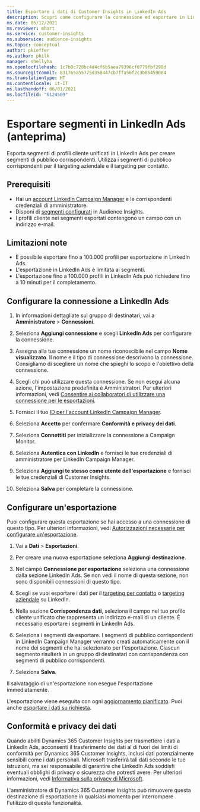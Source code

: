 ```yaml
---
title: Esportare i dati di Customer Insights in LinkedIn Ads
description: Scopri come configurare la connessione ed esportare in LinkedIn Ads.
ms.date: 05/12/2021
ms.reviewer: mhart
ms.service: customer-insights
ms.subservice: audience-insights
ms.topic: conceptual
author: pkieffer
ms.author: philk
manager: shellyha
ms.openlocfilehash: 1c7b0c728bc4d4cf6b5aea79396cf0779fbf298d
ms.sourcegitcommit: 831765a55775d358447cb7ffa56f2c3b85459084
ms.translationtype: HT
ms.contentlocale: it-IT
ms.lasthandoff: 06/01/2021
ms.locfileid: "6124509"
---
```

# <a name="export-segments-to-linkedin-ads-preview"></a>Esportare segmenti in LinkedIn Ads (anteprima)

Esporta segmenti di profili cliente unificati in LinkedIn Ads per creare segmenti di pubblico corrispondenti. Utilizza i segmenti di pubblico corrispondenti per il targeting aziendale e il targeting per contatto.

## <a name="prerequisites"></a>Prerequisiti

-   Hai un [account LinkedIn Campaign Manager](https://business.linkedin.com/marketing-solutions/ads) e le corrispondenti credenziali di amministratore.
-   Disponi di [segmenti configurati](segments.md) in Audience Insights.
-   I profili cliente nei segmenti esportati contengono un campo con un indirizzo e-mail.

## <a name="known-limitations"></a>Limitazioni note

- È possibile esportare fino a 100.000 profili per esportazione in LinkedIn Ads.
- L'esportazione in LinkedIn Ads è limitata ai segmenti.
- L'esportazione fino a 100.000 profili in LinkedIn Ads può richiedere fino a 10 minuti per il completamento. 

## <a name="set-up-the-connection-to-linkedin-ads"></a>Configurare la connessione a LinkedIn Ads

1. In informazioni dettagliate sul gruppo di destinatari, vai a **Amministratore** > **Connessioni**.

1. Seleziona **Aggiungi connessione** e scegli **LinkedIn Ads** per configurare la connessione.

1. Assegna alla tua connessione un nome riconoscibile nel campo **Nome visualizzato**. Il nome e il tipo di connessione descrivono la connessione. Consigliamo di scegliere un nome che spieghi lo scopo e l'obiettivo della connessione.

1. Scegli chi può utilizzare questa connessione. Se non esegui alcuna azione, l'impostazione predefinita è Amministratori. Per ulteriori informazioni, vedi [Consentire ai collaboratori di utilizzare una connessione per le esportazioni](connections.md#allow-contributors-to-use-a-connection-for-exports).

1. Fornisci il tuo [ID per l'account LinkedIn Campaign Manager](https://www.linkedin.com/help/lms/answer/a424270).

1. Seleziona **Accetto** per confermare **Conformità e privacy dei dati**.

1. Seleziona **Connettiti** per inizializzare la connessione a Campaign Monitor.

1. Seleziona **Autentica con LinkedIn** e fornisci le tue credenziali di amministratore per LinkedIn Campaign Manager.

1. Seleziona **Aggiungi te stesso come utente dell'esportazione** e fornisci le tue credenziali di Customer Insights.

1. Seleziona **Salva** per completare la connessione.

## <a name="configure-an-export"></a>Configurare un'esportazione

Puoi configurare questa esportazione se hai accesso a una connessione di questo tipo. Per ulteriori informazioni, vedi [Autorizzazioni necessarie per configurare un'esportazione](export-destinations.md#set-up-a-new-export).

1. Vai a **Dati** > **Esportazioni**.

1. Per creare una nuova esportazione seleziona **Aggiungi destinazione**.

1. Nel campo **Connessione per esportazione** seleziona una connessione dalla sezione LinkedIn Ads. Se non vedi il nome di questa sezione, non sono disponibili connessioni di questo tipo.

1. Scegli se vuoi esportare i dati per il [targeting per contatto](https://business.linkedin.com/marketing-solutions/ad-targeting/contact-targeting) o [targeting aziendale](https://business.linkedin.com/marketing-solutions/ad-targeting/account-targeting) su LinkedIn. 

1. Nella sezione **Corrispondenza dati**, seleziona il campo nel tuo profilo cliente unificato che rappresenta un indirizzo e-mail di un cliente. È necessario esportare i segmenti in LinkedIn Ads.

1. Seleziona i segmenti da esportare. I segmenti di pubblico corrispondenti in LinkedIn Campaign Manager verranno creati automaticamente con il nome dei segmenti che hai selezionato per l'esportazione. Ciascun segmento risulterà in un gruppo di destinatari con corrispondenza con segmenti di pubblico corrispondenti. 

1. Seleziona **Salva**.

Il salvataggio di un'esportazione non esegue l'esportazione immediatamente.

L'esportazione viene eseguita con ogni [aggiornamento pianificato](system.md#schedule-tab). Puoi anche [esportare i dati su richiesta](export-destinations.md#run-exports-on-demand). 


## <a name="data-privacy-and-compliance"></a>Conformità e privacy dei dati

Quando abiliti Dynamics 365 Customer Insights per trasmettere i dati a LinkedIn Ads, acconsenti il trasferimento dei dati al di fuori dei limiti di conformità per Dynamics 365 Customer Insights, inclusi dati potenzialmente sensibili come i dati personali. Microsoft trasferirà tali dati secondo le tue istruzioni, ma sei responsabile di garantire che LinkedIn Ads soddisfi eventuali obblighi di privacy o sicurezza che potresti avere. Per ulteriori informazioni, vedi [Informativa sulla privacy di Microsoft](https://go.microsoft.com/fwlink/?linkid=396732).

L'amministratore di Dynamics 365 Customer Insights può rimuovere questa destinazione di esportazione in qualsiasi momento per interrompere l'utilizzo di questa funzionalità.
